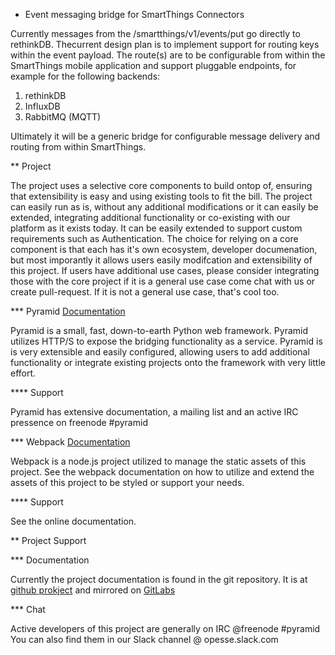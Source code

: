 * Event messaging bridge for SmartThings Connectors

Currently messages from the /smartthings/v1/events/put go directly to rethinkDB.
Thecurrent design plan is to implement support for routing keys within the
event payload. The route(s) are to be configurable from within the SmartThings
mobile application and support pluggable endpoints, for example for the
following backends:

1.  rethinkDB
2.  InfluxDB
3.  RabbitMQ (MQTT)

Ultimately it will be a generic bridge for configurable message delivery and
routing from within SmartThings.

** Project

The project uses a selective core components to build ontop of, ensuring that
extensibility is easy and using existing tools to fit the bill. The project can
easily run as is, without any additional modifications or it can easily be
extended, integrating additional functionality or co-existing with our platform
as it exists today. It can be easily extended to support custom requirements
such as Authentication. The choice for relying on a core component is that each
has it's own ecosystem, developer documenation, but most imporantly it allows
users easily modifcation and extensibility of this project. If users have
additional use cases, please consider integrating those with the core project if
it is a general use case come chat with us or create pull-request. If it is not
a general use case, that's cool too.

*** Pyramid
[Documentation](https://docs.pylonsproject.org/projects/pyramid/en/latest/)

Pyramid is a small, fast, down-to-earth Python web framework. Pyramid utilizes
HTTP/S to expose the bridging functionality as a service. Pyramid is is very
extensible and easily configured, allowing users to add additional functionality
or integrate existing projects onto the framework with very little effort.

**** Support

Pyramid has extensive documentation, a mailing list and an active IRC pressence
on freenode #pyramid

*** Webpack
[Documentation](https://webpack.js.org/)

Webpack is a node.js project utilized to manage the static assets of this
project.  See the webpack documentation on how to utilize and extend the assets
of this project to be styled or support your needs.

**** Support

See the online documentation.



** Project Support

*** Documentation

Currently the project documentation is found in the git repository. It is at 
[github prokject](https://github.com/sawdog/pyramidbridge) and mirrored on
[GitLabs](https://gitlab.com/sawdog/pyramidbridge)

*** Chat

Active developers of this project are generally on IRC @freenode #pyramid
You can also find them in our Slack channel @ opesse.slack.com

